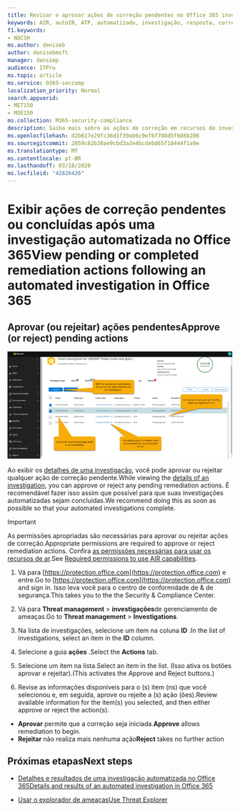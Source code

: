 ```yaml
---
title: Revisar e aprovar ações de correção pendentes no Office 365 investigação e resposta automatizadas
keywords: AIR, autoIR, ATP, automatizado, investigação, resposta, correção, ameaças, avançado, ameaça, proteção
f1.keywords:
- NOCSH
ms.author: deniseb
author: denisebmsft
manager: dansimp
audience: ITPro
ms.topic: article
ms.service: O365-seccomp
localization_priority: Normal
search.appverid:
- MET150
- MOE150
ms.collection: M365-security-compliance
description: Saiba mais sobre as ações de correção em recursos de investigação e resposta automatizados no Office 365 Advanced Threat Protection Plan 2.
ms.openlocfilehash: d2b617e29fc36d1f39ab6c9ef6f708d5f608b206
ms.sourcegitcommit: 2859c82b30ae9cbd3a3e4bcdebd65f18444f1a9e
ms.translationtype: MT
ms.contentlocale: pt-BR
ms.lasthandoff: 03/18/2020
ms.locfileid: "42826426"
---
```

# <a name="view-pending-or-completed-remediation-actions-following-an-automated-investigation-in-office-365"></a><span data-ttu-id="8ea06-104">Exibir ações de correção pendentes ou concluídas após uma investigação automatizada no Office 365</span><span class="sxs-lookup"><span data-stu-id="8ea06-104">View pending or completed remediation actions following an automated investigation in Office 365</span></span>

## <a name="approve-or-reject-pending-actions"></a><span data-ttu-id="8ea06-105">Aprovar (ou rejeitar) ações pendentes</span><span class="sxs-lookup"><span data-stu-id="8ea06-105">Approve (or reject) pending actions</span></span>

![Página de ação de investigações aéreas](../../media/air-investigationactionspage.png)

<span data-ttu-id="8ea06-107">Ao exibir os [detalhes de uma investigação](air-view-investigation-results.md), você pode aprovar ou rejeitar qualquer ação de correção pendente.</span><span class="sxs-lookup"><span data-stu-id="8ea06-107">While viewing the [details of an investigation](air-view-investigation-results.md), you can approve or reject any pending remediation actions.</span></span> <span data-ttu-id="8ea06-108">É recomendável fazer isso assim que possível para que suas investigações automatizadas sejam concluídas.</span><span class="sxs-lookup"><span data-stu-id="8ea06-108">We recommend doing this as soon as possible so that your automated investigations complete.</span></span>

> [!IMPORTANT]
> <span data-ttu-id="8ea06-109">As permissões apropriadas são necessárias para aprovar ou rejeitar ações de correção.</span><span class="sxs-lookup"><span data-stu-id="8ea06-109">Appropriate permissions are required to approve or reject remediation actions.</span></span> <span data-ttu-id="8ea06-110">Confira [as permissões necessárias para usar os recursos de ar](office-365-air.md#required-permissions-to-use-air-capabilities).</span><span class="sxs-lookup"><span data-stu-id="8ea06-110">See [Required permissions to use AIR capabilities](office-365-air.md#required-permissions-to-use-air-capabilities).</span></span>

1. <span data-ttu-id="8ea06-111">Vá para [https://protection.office.com](https://protection.office.com) e entre.</span><span class="sxs-lookup"><span data-stu-id="8ea06-111">Go to [https://protection.office.com](https://protection.office.com) and sign in.</span></span> <span data-ttu-id="8ea06-112">Isso leva você para o centro de conformidade de & de segurança.</span><span class="sxs-lookup"><span data-stu-id="8ea06-112">This takes you to the the Security & Compliance Center.</span></span>

2. <span data-ttu-id="8ea06-113">Vá para **Threat management** > **investigações**de gerenciamento de ameaças.</span><span class="sxs-lookup"><span data-stu-id="8ea06-113">Go to **Threat management** > **Investigations**.</span></span>

3. <span data-ttu-id="8ea06-114">Na lista de investigações, selecione um item na coluna **ID** .</span><span class="sxs-lookup"><span data-stu-id="8ea06-114">In the list of investigations, select an item in the **ID** column.</span></span> 

4. <span data-ttu-id="8ea06-115">Selecione a guia **ações** .</span><span class="sxs-lookup"><span data-stu-id="8ea06-115">Select the **Actions** tab.</span></span>

5. <span data-ttu-id="8ea06-116">Selecione um item na lista.</span><span class="sxs-lookup"><span data-stu-id="8ea06-116">Select an item in the list.</span></span> <span data-ttu-id="8ea06-117">(Isso ativa os botões aprovar e rejeitar).</span><span class="sxs-lookup"><span data-stu-id="8ea06-117">(This activates the Approve and Reject buttons.)</span></span>

6. <span data-ttu-id="8ea06-118">Revise as informações disponíveis para o (s) item (ns) que você selecionou e, em seguida, aprove ou rejeite a (s) ação (ões).</span><span class="sxs-lookup"><span data-stu-id="8ea06-118">Review available information for the item(s) you selected, and then either approve or reject the action(s).</span></span> 
 - <span data-ttu-id="8ea06-119">**Aprovar** permite que a correção seja iniciada.</span><span class="sxs-lookup"><span data-stu-id="8ea06-119">**Approve** allows remediation to begin.</span></span>
 - <span data-ttu-id="8ea06-120">**Rejeitar** não realiza mais nenhuma ação</span><span class="sxs-lookup"><span data-stu-id="8ea06-120">**Reject** takes no further action</span></span>

## <a name="next-steps"></a><span data-ttu-id="8ea06-121">Próximas etapas</span><span class="sxs-lookup"><span data-stu-id="8ea06-121">Next steps</span></span>

- [<span data-ttu-id="8ea06-122">Detalhes e resultados de uma investigação automatizada no Office 365</span><span class="sxs-lookup"><span data-stu-id="8ea06-122">Details and results of an automated investigation in Office 365</span></span>](air-view-investigation-results.md)

- [<span data-ttu-id="8ea06-123">Usar o explorador de ameaças</span><span class="sxs-lookup"><span data-stu-id="8ea06-123">Use Threat Explorer</span></span>](threat-explorer.md)